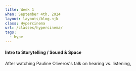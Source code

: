 ```yaml
---
title: Week 1
when: September 4th, 2024
layout: layouts/blog.njk
class: Hypercinema
url: /classes/hypercinema/
tags:
  - hype
---
```



#### Intro to Storytelling / Sound & Space

After watching Pauline Oliveros's talk on hearing vs. listening, 




